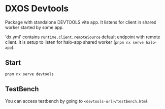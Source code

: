# DXOS Devtools

Package with standalone DEVTOOLS vite app. 
It listens for client in shared worker started by some app. 

'dx.yml' contains `runtime.client.remoteSource` default endpoint with remote client. 
it is setup to listen for halo-app shared worker (`pnpm nx serve halo-app`).


## Start
`pnpm nx serve devtools`

## TestBench
You can access testbench by going to `<devtools-url>/testbench.html`
